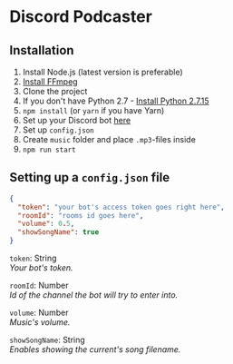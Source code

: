 # Discord Podcaster

## Installation

1. Install Node.js (latest version is preferable)
2. [Install FFmpeg](https://www.wikihow.com/Install-FFmpeg-on-Windows)
3. Clone the project
4. If you don't have Python 2.7 - [Install Python 2.7.15](https://www.python.org/downloads/release/python-2715/)
5. `npm install` (or `yarn` if you have Yarn)
6. Set up your Discord bot [here](https://discordapp.com/developers)
7. Set up `config.json`
8. Create `music` folder and place `.mp3`-files inside
9. `npm run start`

## Setting up a `config.json` file

```json
{
  "token": "your bot's access token goes right here",
  "roomId": "rooms id goes here",
  "volume": 0.5,
  "showSongName": true
}
```

`token`: String  
*Your bot's token.*

`roomId`: Number  
*Id of the channel the bot will try to enter into.*

`volume`: Number  
*Music's volume.*

`showSongName`: String  
*Enables showing the current's song filename.*
